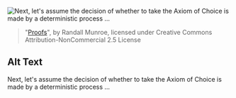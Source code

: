 ![Next, let's assume the decision of whether to take the Axiom of Choice is made by a deterministic process ...](https://imgs.xkcd.com/comics/proofs.png)
> "[Proofs](https://xkcd.com/1724/)", by Randall Munroe, licensed under Creative Commons Attribution-NonCommercial 2.5 License

## Alt Text
Next, let's assume the decision of whether to take the Axiom of Choice is made by a deterministic process ...
